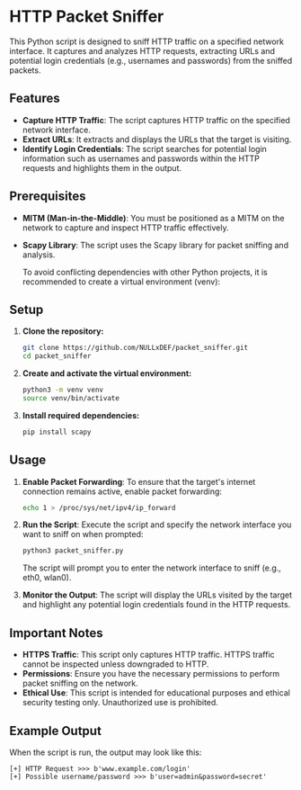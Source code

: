 # HTTP Packet Sniffer

This Python script is designed to sniff HTTP traffic on a specified network interface. It captures and analyzes HTTP requests, extracting URLs and potential login credentials (e.g., usernames and passwords) from the sniffed packets.

## Features

- **Capture HTTP Traffic**: The script captures HTTP traffic on the specified network interface.
- **Extract URLs**: It extracts and displays the URLs that the target is visiting.
- **Identify Login Credentials**: The script searches for potential login information such as usernames and passwords within the HTTP requests and highlights them in the output.

## Prerequisites

- **MITM (Man-in-the-Middle)**: You must be positioned as a MITM on the network to capture and inspect HTTP traffic effectively.
- **Scapy Library**: The script uses the Scapy library for packet sniffing and analysis.

  To avoid conflicting dependencies with other Python projects, it is recommended to create a virtual environment (venv):
  
## Setup

1. **Clone the repository:**

    ```bash
    git clone https://github.com/NULLxDEF/packet_sniffer.git
    cd packet_sniffer
    ```

2. **Create and activate the virtual environment:**

    ```bash
    python3 -m venv venv
    source venv/bin/activate
    ```

3. **Install required dependencies:**

    ```bash
    pip install scapy
    ```
  
## Usage

1. **Enable Packet Forwarding**: To ensure that the target's internet connection remains active, enable packet forwarding:

    ```bash
    echo 1 > /proc/sys/net/ipv4/ip_forward
    ```

2. **Run the Script**: Execute the script and specify the network interface you want to sniff on when prompted:

    ```bash
    python3 packet_sniffer.py
    ```

    The script will prompt you to enter the network interface to sniff (e.g., eth0, wlan0).

3. **Monitor the Output**: The script will display the URLs visited by the target and highlight any potential login credentials found in the HTTP requests.

## Important Notes

- **HTTPS Traffic**: This script only captures HTTP traffic. HTTPS traffic cannot be inspected unless downgraded to HTTP.
- **Permissions**: Ensure you have the necessary permissions to perform packet sniffing on the network.
- **Ethical Use**: This script is intended for educational purposes and ethical security testing only. Unauthorized use is prohibited.

## Example Output

When the script is run, the output may look like this:

```plaintext
[+] HTTP Request >>> b'www.example.com/login'
[+] Possible username/password >>> b'user=admin&password=secret'
```



